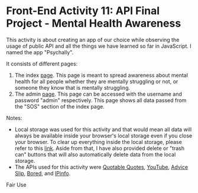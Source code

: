 # Front-End Activity 11: API Final Project - Mental Health Awareness

This activity is about creating an app of our choice while observing the usage of public API and all the things we have learned so far in JavaScript. I named the app "Psychally".

It consists of different pages:

1. The index [page](https://patricklsamson.github.io/batch8-activities/a11-api-final-project/index.html). This page is meant to spread awareness about mental health for all people whether they are mentally struggling or not, or someone they know that is mentally struggling.
1. The admin [page](https://patricklsamson.github.io/batch8-activities/a11-api-final-project/admin.html). This page can be accessed with the username and password "admin" respectively. This page shows all data passed from the "SOS" section of the index page.

Notes:

- Local storage was used for this activity and that would mean all data will always be available inside your browser's local storage even if you close your browser. To clear up everything inside the local storage, please refer to this [link](https://intercom.help/scoutpad/en/articles/3478364-how-to-clear-local-storage-of-web-browser). Aside from that, I have also provided delete or "trash can" buttons that will also automatically delete data from the local storage.
- The APIs used for this activity were [Quotable Quotes](https://github.com/lukePeavey/quotable), [YouTube](https://developers.google.com/youtube/), [Advice Slip](https://api.adviceslip.com/), [Bored](https://www.boredapi.com/), and [IPinfo](https://ipinfo.io/developers).

Fair Use
